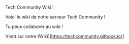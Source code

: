 Tech Community Wiki !



Voici le wiki de notre serveur Tech Community !


Tu peux collaborer au wiki !


Vient sur notre (Wiki)[https://techcommunity.gitbook.io/]
